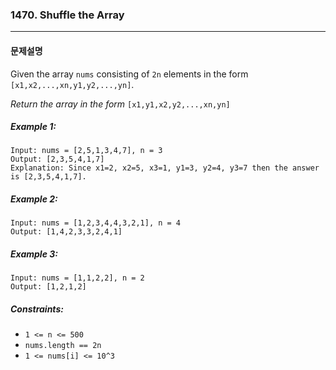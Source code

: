### 1470. Shuffle the Array

---

#### 문제설명

Given the array `nums` consisting of `2n` elements in the form `[x1,x2,...,xn,y1,y2,...,yn]`.

*Return the array in the form* `[x1,y1,x2,y2,...,xn,yn]`

##### Example 1:

```
Input: nums = [2,5,1,3,4,7], n = 3
Output: [2,3,5,4,1,7] 
Explanation: Since x1=2, x2=5, x3=1, y1=3, y2=4, y3=7 then the answer is [2,3,5,4,1,7].
```

##### Example 2:

```
Input: nums = [1,2,3,4,4,3,2,1], n = 4
Output: [1,4,2,3,3,2,4,1]
```

##### Example 3:

```
Input: nums = [1,1,2,2], n = 2
Output: [1,2,1,2]
```

##### Constraints:

- `1 <= n <= 500`
- `nums.length == 2n`
- `1 <= nums[i] <= 10^3`